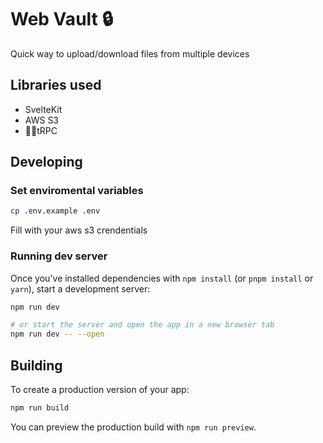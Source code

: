 # Web Vault 🔒

Quick way to upload/download files from multiple devices

## Libraries used

- SvelteKit
- AWS S3
- 🧙‍♀️tRPC

## Developing

### Set enviromental variables

```bash
cp .env.example .env
```

Fill with your aws s3 crendentials

### Running dev server

Once you've installed dependencies with `npm install` (or `pnpm install` or `yarn`), start a development server:

```bash
npm run dev

# or start the server and open the app in a new browser tab
npm run dev -- --open
```

## Building

To create a production version of your app:

```bash
npm run build
```

You can preview the production build with `npm run preview`.
